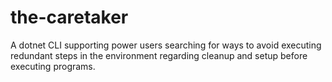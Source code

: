 # the-caretaker
A dotnet CLI supporting power users searching for ways to avoid executing redundant steps in the environment regarding cleanup and setup before executing programs. 

